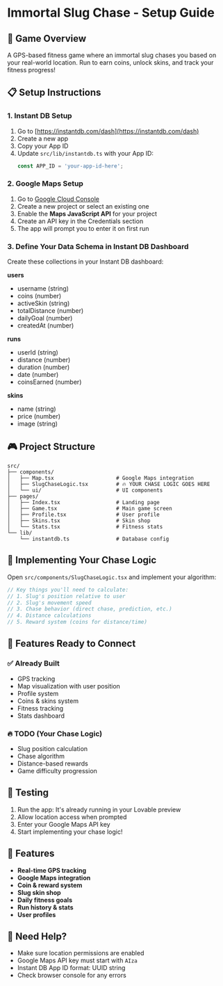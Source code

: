 # Immortal Slug Chase - Setup Guide

## 🐌 Game Overview
A GPS-based fitness game where an immortal slug chases you based on your real-world location. Run to earn coins, unlock skins, and track your fitness progress!

## 📋 Setup Instructions

### 1. Instant DB Setup
1. Go to [https://instantdb.com/dash](https://instantdb.com/dash)
2. Create a new app
3. Copy your App ID
4. Update `src/lib/instantdb.ts` with your App ID:
   ```typescript
   const APP_ID = 'your-app-id-here';
   ```

### 2. Google Maps Setup
1. Go to [Google Cloud Console](https://console.cloud.google.com/google/maps-apis)
2. Create a new project or select an existing one
3. Enable the **Maps JavaScript API** for your project
4. Create an API key in the Credentials section
5. The app will prompt you to enter it on first run

### 3. Define Your Data Schema in Instant DB Dashboard
Create these collections in your Instant DB dashboard:

**users**
- username (string)
- coins (number)
- activeSkin (string)
- totalDistance (number)
- dailyGoal (number)
- createdAt (number)

**runs**
- userId (string)
- distance (number)
- duration (number)
- date (number)
- coinsEarned (number)

**skins**
- name (string)
- price (number)
- image (string)

## 🎮 Project Structure

```
src/
├── components/
│   ├── Map.tsx                    # Google Maps integration
│   ├── SlugChaseLogic.tsx         # 🔥 YOUR CHASE LOGIC GOES HERE
│   └── ui/                        # UI components
├── pages/
│   ├── Index.tsx                  # Landing page
│   ├── Game.tsx                   # Main game screen
│   ├── Profile.tsx                # User profile
│   ├── Skins.tsx                  # Skin shop
│   └── Stats.tsx                  # Fitness stats
└── lib/
    └── instantdb.ts               # Database config
```

## 🎯 Implementing Your Chase Logic

Open `src/components/SlugChaseLogic.tsx` and implement your algorithm:

```typescript
// Key things you'll need to calculate:
// 1. Slug's position relative to user
// 2. Slug's movement speed
// 3. Chase behavior (direct chase, prediction, etc.)
// 4. Distance calculations
// 5. Reward system (coins for distance/time)
```

## 🚀 Features Ready to Connect

### ✅ Already Built
- GPS tracking
- Map visualization with user position
- Profile system
- Coins & skins system
- Fitness tracking
- Stats dashboard

### 🔥 TODO (Your Chase Logic)
- Slug position calculation
- Chase algorithm
- Distance-based rewards
- Game difficulty progression

## 📱 Testing

1. Run the app: It's already running in your Lovable preview
2. Allow location access when prompted
3. Enter your Google Maps API key
4. Start implementing your chase logic!

## 🎨 Features

- **Real-time GPS tracking**
- **Google Maps integration**
- **Coin & reward system**
- **Slug skin shop**
- **Daily fitness goals**
- **Run history & stats**
- **User profiles**

## 🐛 Need Help?

- Make sure location permissions are enabled
- Google Maps API key must start with `AIza`
- Instant DB App ID format: UUID string
- Check browser console for any errors
